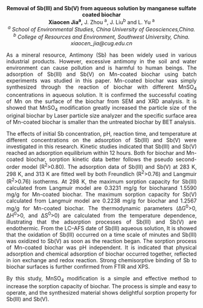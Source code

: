 <center><strong>Removal of Sb(III) and Sb(V) from aqueous solution by manganese
sulfate coated biochar</strong>

<center><strong>Xiaocen Jia<sup>a</sup>,</strong> J. Zhou <sup>a</sup>, J. Liu<sup>b</sup> and L. Yu <sup>a</sup>

<center><i><sup>a</sup> School of Environmental Studies, China University of Geosciences,China.</i>

<center><i><sup>b</sup> College of Resources and Environment, Southwest University, China.</i>


<center><i>xiaocen_jia@cug.edu.cn</i>

<p style=text-align:justify>As a mineral resource, Antimony (Sb) has been widely used in various
industrial products. However, excessive antimony in the soil and water
environment can cause pollution and is harmful to human beings. The
adsorption of Sb(III) and Sb(V) on Mn-coated biochar using batch experiments was studied in this paper. Mn-coated biochar was simply synthesized through the reaction of
biochar with different MnSO<sub>4</sub> concentrations in
aqueous solution. It is confirmed the successful coating of Mn on the
surface of the biochar from SEM and XRD analysis. It is showed that
MnSO<sub>4</sub> modification greatly increased the particle size of the original
biochar by Laser particle size analyzer and the specific surface area of
Mn-coated biochar is smaller than the untreated biochar by BET analysis.

<p style=text-align:justify>The effects of initial Sb concentration, pH, reaction time, and
temperature at different concentrations on the adsorption of Sb(III) and
Sb(V) were investigated in this research. Kinetic studies indicated that
Sb(III) and Sb(V) reached an adsorption equilibrium within 12 hours.
Both for biochar and Mn-coated biochar, sorption kinetic data better
follows the pseudo second-order model (R<sup>2</sup>&gt;0.80). The adsorption
data of Sb(III) and Sb(V) at 283 K, 298 K, and 313 K are fitted well by
both Freundlich (R<sup>2</sup>&gt;0.76) and Langmuir (R<sup>2</sup>&gt;0.76) isotherms. At
298 K, the maximum sorption capacity for Sb(III) calculated from
Langmuir model are 0.3231 mg/g for biocharand 1.5590 mg/g for Mn-coated
biochar. The maximum sorption capacity for Sb(V) calculated from
Langmuir model are 0.2238 mg/g for biochar and 1.2567 mg/g for Mn-coated
biochar. The thermodynamic parameters (ΔG<sup>0</sup>&gt;0, ΔH<sup>0</sup>&gt;0, and
ΔS<sup>0</sup>&gt;0) are calculated from the temperature dependence, illustrating
that the adsorption processes of Sb(III) and Sb(V) are endothermic. From
the LC–AFS date of Sb(III) aqueous solution, It is showed that the
oxidation of Sb(III) occurred on a time scale of minutes and Sb(III) was
oxidized to Sb(V) as soon as the reaction began. The sorption process of
Mn-coated biochar was pH independent. It is indicated that physical
adsorption and chemical adsorption of biochar occurred together,
reflected in ion exchange and redox reaction. Strong chemisorptive
binding of Sb to biochar surfaces is further confirmed from FTIR and
XPS.

<p style=text-align:justify>By this study, MnSO<sub>4</sub> modification is a simple and effective method to
increase the sorption capacity of biochar. The process is simple and
easy to operate, and the synthesized material shows delightful sorption
property for Sb(III) and Sb(V).
